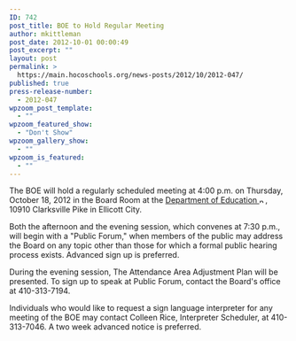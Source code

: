 ```yaml
---
ID: 742
post_title: BOE to Hold Regular Meeting
author: mkittleman
post_date: 2012-10-01 00:00:49
post_excerpt: ""
layout: post
permalink: >
  https://main.hocoschools.org/news-posts/2012/10/2012-047/
published: true
press-release-number:
  - 2012-047
wpzoom_post_template:
  - ""
wpzoom_featured_show:
  - "Don't Show"
wpzoom_gallery_show:
  - ""
wpzoom_is_featured:
  - ""
---
```

The BOE will hold a regularly scheduled meeting at 4:00 p.m. on Thursday, October 18, 2012 in the Board Room at the <a href="http://maps.google.com/maps?hl=en&amp;q=10910+Clarksville+Pike,+Ellicott+City,+MD+21042&amp;btnG=Search" target="_blank">Department of Education <img alt="new webpage icon" src="http://www.hcpss.org/images/new_webpage.gif" width="11" height="10" align="bottom" border="0" /></a>, 10910 Clarksville Pike in Ellicott City.

Both the afternoon and the evening session, which convenes at 7:30 p.m., will begin with a "Public Forum," when members of the public may address the Board on any topic other than those for which a formal public hearing process exists. Advanced sign up is preferred.

During the evening session, The Attendance Area Adjustment Plan will be presented. To sign up to speak at Public Forum, contact the Board's office at 410-313-7194.

Individuals who would like to request a sign language interpreter for any meeting of the BOE may contact Colleen Rice, Interpreter Scheduler, at 410-313-7046. A two week advanced notice is preferred.